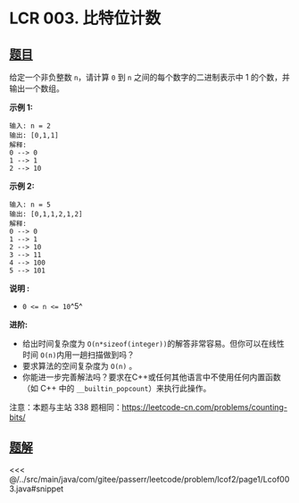 # LCR 003. 比特位计数

## [题目](https://leetcode.cn/problems/w3tCBm/)
给定一个非负整数 `n`，请计算 `0` 到 `n` 之间的每个数字的二进制表示中 1 的个数，并输出一个数组。

**示例 1:**

```
输入: n = 2
输出: [0,1,1]
解释: 
0 --> 0
1 --> 1
2 --> 10
```

**示例 2:**

    输入: n = 5
    输出: [0,1,1,2,1,2]
    解释:
    0 --> 0
    1 --> 1
    2 --> 10
    3 --> 11
    4 --> 100
    5 --> 101

**说明 :**

* `0 <= n <= 10`^5^

**进阶:**

* 给出时间复杂度为 `O(n*sizeof(integer))`的解答非常容易。但你可以在线性时间 `O(n)`内用一趟扫描做到吗？
* 要求算法的空间复杂度为 `O(n)` 。
* 你能进一步完善解法吗？要求在C++或任何其他语言中不使用任何内置函数（如 C++ 中的 `__builtin_popcount`）来执行此操作。

注意：本题与主站 338 题相同：<https://leetcode-cn.com/problems/counting-bits/>


## [题解](https://github.com/PasseRR/JavaLeetCode/blob/master/src/main/java/com/gitee/passerr/leetcode/problem/lcof2/page1/Lcof003.java)

<<< @/../src/main/java/com/gitee/passerr/leetcode/problem/lcof2/page1/Lcof003.java#snippet

